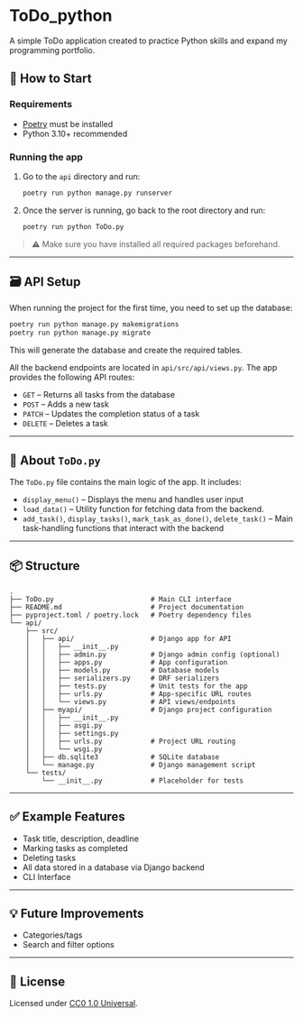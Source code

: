 # ToDo_python

A simple ToDo application created to practice Python skills and expand my programming portfolio.

## 🚀 How to Start

### Requirements

- [Poetry](https://python-poetry.org/docs/) must be installed
- Python 3.10+ recommended

### Running the app

1. Go to the `api` directory and run:

   ```bash
   poetry run python manage.py runserver
   ```

2. Once the server is running, go back to the root directory and run:
   ```bash
   poetry run python ToDo.py
   ```

> ⚠️ Make sure you have installed all required packages beforehand.

---

## 🗃️ API Setup

When running the project for the first time, you need to set up the database:

```bash
poetry run python manage.py makemigrations
poetry run python manage.py migrate
```

This will generate the database and create the required tables.

All the backend endpoints are located in `api/src/api/views.py`. The app provides the following API routes:

- `GET` – Returns all tasks from the database
- `POST` – Adds a new task
- `PATCH` – Updates the completion status of a task
- `DELETE` – Deletes a task

---

## 🧠 About `ToDo.py`

The `ToDo.py` file contains the main logic of the app. It includes:

- `display_menu()` – Displays the menu and handles user input
- `load_data()` – Utility function for fetching data from the backend.
- `add_task()`, `display_tasks()`, `mark_task_as_done()`, `delete_task()` – Main task-handling functions that interact with the backend

---

## 📦 Structure

```
.
├── ToDo.py                        # Main CLI interface
├── README.md                      # Project documentation
├── pyproject.toml / poetry.lock   # Poetry dependency files
└── api/
    ├── src/
    │   ├── api/                   # Django app for API
    │   │   ├── __init__.py
    │   │   ├── admin.py           # Django admin config (optional)
    │   │   ├── apps.py            # App configuration
    │   │   ├── models.py          # Database models
    │   │   ├── serializers.py     # DRF serializers
    │   │   ├── tests.py           # Unit tests for the app
    │   │   ├── urls.py            # App-specific URL routes
    │   │   └── views.py           # API views/endpoints
    │   ├── myapi/                 # Django project configuration
    │   │   ├── __init__.py
    │   │   ├── asgi.py
    │   │   ├── settings.py
    │   │   ├── urls.py            # Project URL routing
    │   │   └── wsgi.py
    │   ├── db.sqlite3             # SQLite database
    │   └── manage.py              # Django management script
    └── tests/
        └── __init__.py            # Placeholder for tests
```

---

## ✅ Example Features

- Task title, description, deadline
- Marking tasks as completed
- Deleting tasks
- All data stored in a database via Django backend
- CLI Interface

---

## 💡 Future Improvements

- Categories/tags
- Search and filter options

---

## 📜 License

Licensed under [CC0 1.0 Universal](https://creativecommons.org/publicdomain/zero/1.0/).
